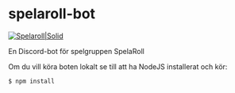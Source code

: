 # spelaroll-bot

[![Spelaroll|Solid](https://www.freeiconspng.com/uploads/black-d20-icon-4.png)](http://spelaroll.club/)

En Discord-bot för spelgruppen SpelaRoll

Om du vill köra boten lokalt se till att ha NodeJS installerat och kör:
```sh
$ npm install
```
